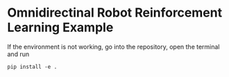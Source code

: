 # Omnidirectinal Robot Reinforcement Learning Example
If the environment is not working, go into the repository, open the terminal and run
```
pip install -e .
```
